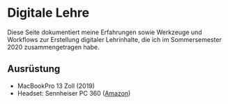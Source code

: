 # Digitale Lehre

Diese Seite dokumentiert meine Erfahrungen sowie Werkzeuge und Workflows zur Erstellung digitaler Lehrinhalte, die ich im Sommersemester 2020 zusammengetragen habe.

## Ausrüstung

- MacBookPro 13 Zoll (2019)
- Headset: Sennheiser PC 360 ([Amazon](https://amzn.to/2TdXJ6f))
